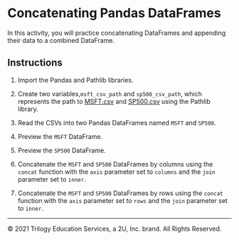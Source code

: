 # Concatenating Pandas DataFrames

In this activity, you will practice concatenating DataFrames and appending their data to a combined DataFrame.

## Instructions

1. Import the Pandas and Pathlib libraries.

2. Create two variables,`msft_csv_path` and `sp500_csv_path`, which represents the path to [MSFT.csv](Resources/MSFT.csv) and [SP500.csv](Resources/SP500.csv) using the Pathlib library.

3. Read the CSVs into two Pandas DataFrames named `MSFT` and `SP500`.

4. Preview the `MSFT` DataFrame.

5. Preview the `SP500` DataFrame.

6. Concatenate the `MSFT` and `SP500` DataFrames by columns using the `concat` function with the `axis` parameter set to `columns` and the `join` parameter set to `inner`.

7. Concatenate the `MSFT` and `SP500` DataFrames by rows using the `concat` function with the `axis` parameter set to `rows` and the `join` parameter set to `inner`.

---

© 2021 Trilogy Education Services, a 2U, Inc. brand. All Rights Reserved.
